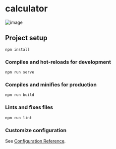 # calculator

![image](https://user-images.githubusercontent.com/113925851/194799617-7add4568-a35c-4263-a019-6c9860757643.png)


## Project setup
```
npm install
```

### Compiles and hot-reloads for development
```
npm run serve
```

### Compiles and minifies for production
```
npm run build
```

### Lints and fixes files
```
npm run lint
```

### Customize configuration
See [Configuration Reference](https://cli.vuejs.org/config/).
